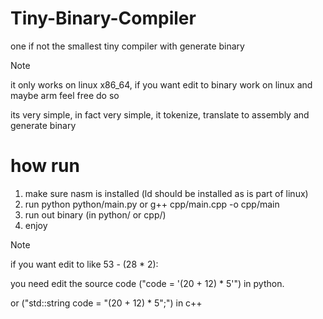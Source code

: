 # Tiny-Binary-Compiler
one if not the smallest tiny compiler with generate binary

> [!NOTE]
>  it only works on linux x86_64, if you want edit to binary work on linux and maybe arm feel free do so

its very simple, in fact very simple, it tokenize, translate to assembly and generate binary

# how run
1. make sure nasm is installed (ld should be installed as is part of linux)
2. run python python/main.py or g++ cpp/main.cpp -o cpp/main
3. run out binary (in python/ or cpp/)
4. enjoy

>[!NOTE]
> if you want edit to like 53 - (28 * 2):

you need edit the source code ("code = '(20 + 12) * 5'") in python.

or ("std::string code = "(20 + 12) * 5";") in c++
